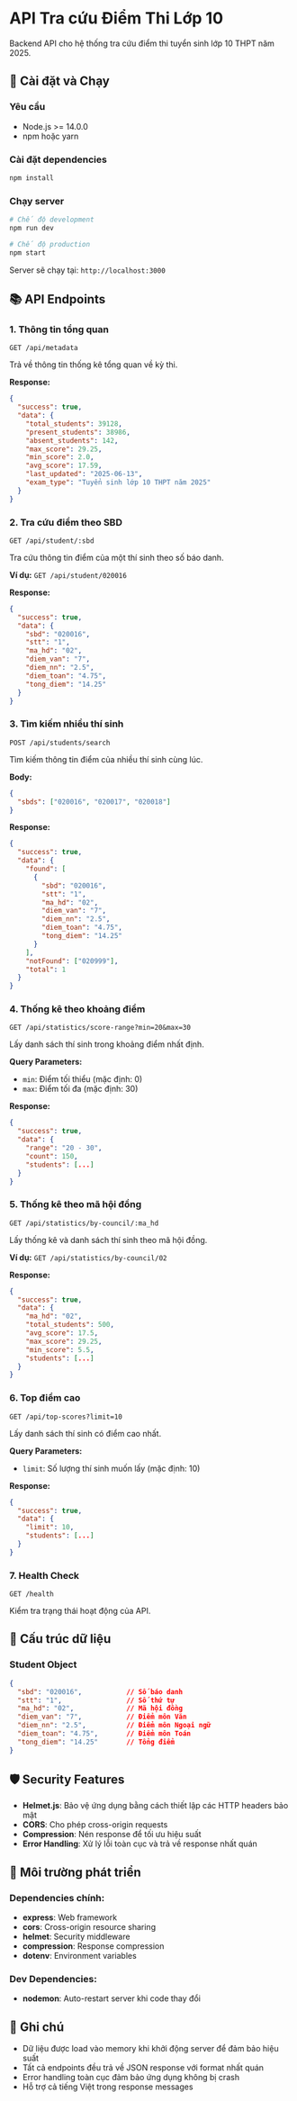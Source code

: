 # API Tra cứu Điểm Thi Lớp 10

Backend API cho hệ thống tra cứu điểm thi tuyển sinh lớp 10 THPT năm 2025.

## 🚀 Cài đặt và Chạy

### Yêu cầu
- Node.js >= 14.0.0
- npm hoặc yarn

### Cài đặt dependencies
```bash
npm install
```

### Chạy server
```bash
# Chế độ development
npm run dev

# Chế độ production
npm start
```

Server sẽ chạy tại: `http://localhost:3000`

## 📚 API Endpoints

### 1. Thông tin tổng quan
```
GET /api/metadata
```
Trả về thông tin thống kê tổng quan về kỳ thi.

**Response:**
```json
{
  "success": true,
  "data": {
    "total_students": 39128,
    "present_students": 38986,
    "absent_students": 142,
    "max_score": 29.25,
    "min_score": 2.0,
    "avg_score": 17.59,
    "last_updated": "2025-06-13",
    "exam_type": "Tuyển sinh lớp 10 THPT năm 2025"
  }
}
```

### 2. Tra cứu điểm theo SBD
```
GET /api/student/:sbd
```
Tra cứu thông tin điểm của một thí sinh theo số báo danh.

**Ví dụ:** `GET /api/student/020016`

**Response:**
```json
{
  "success": true,
  "data": {
    "sbd": "020016",
    "stt": "1",
    "ma_hd": "02",
    "diem_van": "7",
    "diem_nn": "2.5",
    "diem_toan": "4.75",
    "tong_diem": "14.25"
  }
}
```

### 3. Tìm kiếm nhiều thí sinh
```
POST /api/students/search
```
Tìm kiếm thông tin điểm của nhiều thí sinh cùng lúc.

**Body:**
```json
{
  "sbds": ["020016", "020017", "020018"]
}
```

**Response:**
```json
{
  "success": true,
  "data": {
    "found": [
      {
        "sbd": "020016",
        "stt": "1",
        "ma_hd": "02",
        "diem_van": "7",
        "diem_nn": "2.5",
        "diem_toan": "4.75",
        "tong_diem": "14.25"
      }
    ],
    "notFound": ["020999"],
    "total": 1
  }
}
```

### 4. Thống kê theo khoảng điểm
```
GET /api/statistics/score-range?min=20&max=30
```
Lấy danh sách thí sinh trong khoảng điểm nhất định.

**Query Parameters:**
- `min`: Điểm tối thiểu (mặc định: 0)
- `max`: Điểm tối đa (mặc định: 30)

**Response:**
```json
{
  "success": true,
  "data": {
    "range": "20 - 30",
    "count": 150,
    "students": [...]
  }
}
```

### 5. Thống kê theo mã hội đồng
```
GET /api/statistics/by-council/:ma_hd
```
Lấy thống kê và danh sách thí sinh theo mã hội đồng.

**Ví dụ:** `GET /api/statistics/by-council/02`

**Response:**
```json
{
  "success": true,
  "data": {
    "ma_hd": "02",
    "total_students": 500,
    "avg_score": 17.5,
    "max_score": 29.25,
    "min_score": 5.5,
    "students": [...]
  }
}
```

### 6. Top điểm cao
```
GET /api/top-scores?limit=10
```
Lấy danh sách thí sinh có điểm cao nhất.

**Query Parameters:**
- `limit`: Số lượng thí sinh muốn lấy (mặc định: 10)

**Response:**
```json
{
  "success": true,
  "data": {
    "limit": 10,
    "students": [...]
  }
}
```

### 7. Health Check
```
GET /health
```
Kiểm tra trạng thái hoạt động của API.

## 📖 Cấu trúc dữ liệu

### Student Object
```json
{
  "sbd": "020016",           // Số báo danh
  "stt": "1",                // Số thứ tự
  "ma_hd": "02",             // Mã hội đồng
  "diem_van": "7",           // Điểm môn Văn
  "diem_nn": "2.5",          // Điểm môn Ngoại ngữ
  "diem_toan": "4.75",       // Điểm môn Toán
  "tong_diem": "14.25"       // Tổng điểm
}
```

## 🛡️ Security Features

- **Helmet.js**: Bảo vệ ứng dụng bằng cách thiết lập các HTTP headers bảo mật
- **CORS**: Cho phép cross-origin requests
- **Compression**: Nén response để tối ưu hiệu suất
- **Error Handling**: Xử lý lỗi toàn cục và trả về response nhất quán

## 🔧 Môi trường phát triển

### Dependencies chính:
- **express**: Web framework
- **cors**: Cross-origin resource sharing
- **helmet**: Security middleware
- **compression**: Response compression
- **dotenv**: Environment variables

### Dev Dependencies:
- **nodemon**: Auto-restart server khi code thay đổi

## 📝 Ghi chú

- Dữ liệu được load vào memory khi khởi động server để đảm bảo hiệu suất
- Tất cả endpoints đều trả về JSON response với format nhất quán
- Error handling toàn cục đảm bảo ứng dụng không bị crash
- Hỗ trợ cả tiếng Việt trong response messages 
